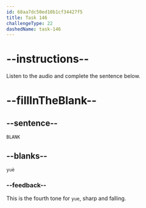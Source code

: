 ```yaml
---
id: 68aa7dc50ed10b1cf34427f5
title: Task 146
challengeType: 22
dashedName: task-146
---
```


<!-- (Audio) A: yuè -->

# --instructions--

Listen to the audio and complete the sentence below.

# --fillInTheBlank--

## --sentence--

`BLANK`

## --blanks--

`yuè`

### --feedback--

This is the fourth tone for `yue`, sharp and falling.

